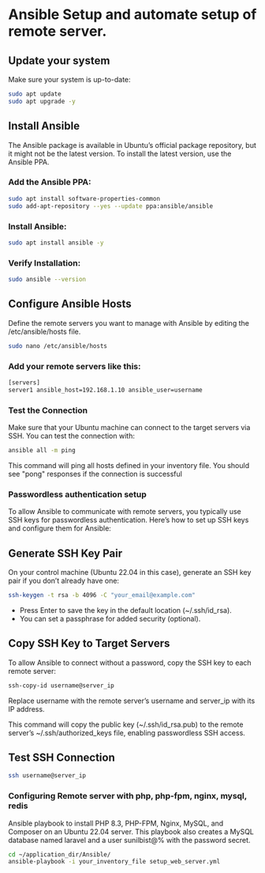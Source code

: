 # Ansible Setup and automate setup of remote server.
## Update your system
Make sure your system is up-to-date:
```sh
sudo apt update
sudo apt upgrade -y
```
## Install Ansible
The Ansible package is available in Ubuntu’s official package repository, but it might not be the latest version. To install the latest version, use the Ansible PPA.
### Add the Ansible PPA:
```sh
sudo apt install software-properties-common
sudo add-apt-repository --yes --update ppa:ansible/ansible
```
### Install Ansible:
```sh
sudo apt install ansible -y
```
### Verify Installation:
```sh
sudo ansible --version
```
## Configure Ansible Hosts
Define the remote servers you want to manage with Ansible by editing the /etc/ansible/hosts file.
```sh
sudo nano /etc/ansible/hosts
```
### Add your remote servers like this:
```sh
[servers]
server1 ansible_host=192.168.1.10 ansible_user=username
```
###  Test the Connection
Make sure that your Ubuntu machine can connect to the target servers via SSH. You can test the connection with:
```sh
ansible all -m ping
```
This command will ping all hosts defined in your inventory file. You should see "pong" responses if the connection is successful

### Passwordless authentication setup
To allow Ansible to communicate with remote servers, you typically use SSH keys for passwordless authentication. Here’s how to set up SSH keys and configure them for Ansible:
## Generate SSH Key Pair
On your control machine (Ubuntu 22.04 in this case), generate an SSH key pair if you don’t already have one:
```sh
ssh-keygen -t rsa -b 4096 -C "your_email@example.com"
```
- Press Enter to save the key in the default location (~/.ssh/id_rsa).
- You can set a passphrase for added security (optional).
## Copy SSH Key to Target Servers

To allow Ansible to connect without a password, copy the SSH key to each remote server:
```sh
ssh-copy-id username@server_ip
```
Replace username with the remote server’s username and server_ip with its IP address.

This command will copy the public key (~/.ssh/id_rsa.pub) to the remote server’s ~/.ssh/authorized_keys file, enabling passwordless SSH access.
## Test SSH Connection
```sh
ssh username@server_ip
```
### Configuring Remote server with php, php-fpm, nginx, mysql, redis
Ansible playbook to install PHP 8.3, PHP-FPM, Nginx, MySQL, and Composer on an Ubuntu 22.04 server. This playbook also creates a MySQL database named laravel and a user sunilbist@% with the password secret.
```sh
cd ~/application_dir/Ansible/
ansible-playbook -i your_inventory_file setup_web_server.yml
```
